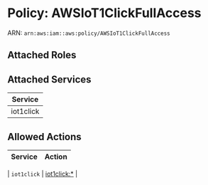 # Policy: AWSIoT1ClickFullAccess

ARN: `arn:aws:iam::aws:policy/AWSIoT1ClickFullAccess`

## Attached Roles

## Attached Services

| Service |
|---------|
| iot1click |

## Allowed Actions

| Service | Action |
|:-------:|--------|

| `iot1click` | [iot1click:*](../actions.md#iot1click:all) |
